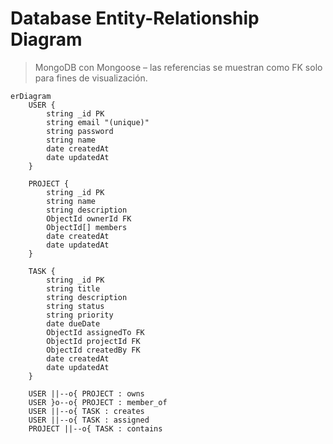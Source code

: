 # Database Entity-Relationship Diagram

> MongoDB con Mongoose – las referencias se muestran como FK solo para fines de visualización.

```mermaid
erDiagram
    USER {
        string _id PK
        string email "(unique)"
        string password
        string name
        date createdAt
        date updatedAt
    }

    PROJECT {
        string _id PK
        string name
        string description
        ObjectId ownerId FK
        ObjectId[] members
        date createdAt
        date updatedAt
    }

    TASK {
        string _id PK
        string title
        string description
        string status
        string priority
        date dueDate
        ObjectId assignedTo FK
        ObjectId projectId FK
        ObjectId createdBy FK
        date createdAt
        date updatedAt
    }

    USER ||--o{ PROJECT : owns
    USER }o--o{ PROJECT : member_of
    USER ||--o{ TASK : creates
    USER ||--o{ TASK : assigned
    PROJECT ||--o{ TASK : contains
``` 